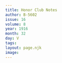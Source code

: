 ```yaml
---
title: Honor Club Notes
author: B-5602
issue: 16
volume: 8
year: 1916
month: 32
day: V
tags:
layout: page.njk
image:
---
```



